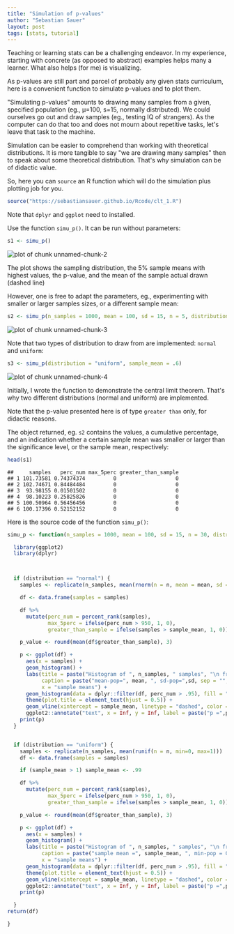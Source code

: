 ```yaml
---
title: "Simulation of p-values"
author: "Sebastian Sauer"
layout: post
tags: [stats, tutorial]
---
```




Teaching or learning stats can be a challenging endeavor. In my experience, starting with concrete (as opposed to abstract) examples helps many a learner. What also helps (for me) is visualizing.

As p-values are still part and parcel of probably any given stats curriculum, here is a convenient function to simulate p-values and to plot them.

"Simulating p-values" amounts to drawing many samples from a given, specified population (eg., µ=100, s=15, normally distributed). We could ourselves go out and draw samples (eg., testing IQ of strangers). As the computer can do that too and does not mourn about repetitive tasks, let's leave that task to the machine.

Simulation can be easier to comprehend than working with theoretical distributions. It is more tangible to say "we are drawing many samples" then to speak about some theoretical distribution. That's why simulation can be of didactic value.

So, here you can `source` an R function which will do the simulation plus plotting job for you.


```r
source("https://sebastiansauer.github.io/Rcode/clt_1.R")
```


Note that `dplyr` and `ggplot` need to installed.

Use the function `simu_p()`. It can be run without parameters:

```r
s1 <- simu_p()
```

![plot of chunk unnamed-chunk-2](https://sebastiansauer.github.io/images/2016-12-01/unnamed-chunk-2-1.png)

The plot shows the sampling distribution, the 5% sample means with highest values, the p-value, and the mean of the sample actual drawn (dashed line)

However, one is free to adapt the parameters, eg., experimenting with smaller or larger samples sizes, or a different sample mean:


```r
s2 <- simu_p(n_samples = 1000, mean = 100, sd = 15, n = 5, distribution = "normal", sample_mean = 104)
```

![plot of chunk unnamed-chunk-3](https://sebastiansauer.github.io/images/2016-12-01/unnamed-chunk-3-1.png)

Note that two types of distribution to draw from are implemented: `normal` and `uniform`:


```r
s3 <- simu_p(distribution = "uniform", sample_mean = .6)
```

![plot of chunk unnamed-chunk-4](https://sebastiansauer.github.io/images/2016-12-01/unnamed-chunk-4-1.png)

Initially, I wrote the function to demonstrate the central limit theorem. That's why two different distributions (normal and uniform) are implemented. 

Note that the p-value presented here is of type `greater than` only, for didactic reasons.


The object returned, eg. `s2` contains the values, a cumulative percentage, and an indication whether a certain sample mean was smaller or larger than the significance level, or the sample mean, respectively:

```r
head(s1)
```

```
##     samples   perc_num max_5perc greater_than_sample
## 1 101.73581 0.74374374         0                   0
## 2 102.74671 0.84484484         0                   0
## 3  93.98155 0.01501502         0                   0
## 4  98.10223 0.25825826         0                   0
## 5 100.50964 0.56456456         0                   0
## 6 100.17396 0.52152152         0                   0
```


Here is the source code of the function `simu_p()`:


```r
simu_p <- function(n_samples = 1000, mean = 100, sd = 15, n = 30, distribution = "normal", sample_mean = 107){

  library(ggplot2)
  library(dplyr)



  if (distribution == "normal") {
    samples <- replicate(n_samples, mean(rnorm(n = n, mean = mean, sd = sd)))

    df <- data.frame(samples = samples)

    df %>%
      mutate(perc_num = percent_rank(samples),
             max_5perc = ifelse(perc_num > 950, 1, 0),
             greater_than_sample = ifelse(samples > sample_mean, 1, 0)) -> df

    p_value <- round(mean(df$greater_than_sample), 3)

    p <- ggplot(df) +
      aes(x = samples) +
      geom_histogram() +
      labs(title = paste("Histogram of ", n_samples, " samples", "\n from a normal distribution", sep = ""),
           caption = paste("mean-pop=", mean, ", sd-pop=",sd, sep = "", ", mean in sample=", sample_mean),
           x = "sample means") +
      geom_histogram(data = dplyr::filter(df, perc_num > .95), fill = "red") +
      theme(plot.title = element_text(hjust = 0.5)) +
      geom_vline(xintercept = sample_mean, linetype = "dashed", color = "grey40") +
      ggplot2::annotate("text", x = Inf, y = Inf, label = paste("p =",p_value), hjust = 1, vjust = 1)
    print(p)
  }


  if (distribution == "uniform") {
    samples <- replicate(n_samples, mean(runif(n = n, min=0, max=1)))
    df <- data.frame(samples = samples)

    if (sample_mean > 1) sample_mean <- .99

    df %>%
      mutate(perc_num = percent_rank(samples),
             max_5perc = ifelse(perc_num > 950, 1, 0),
             greater_than_sample = ifelse(samples > sample_mean, 1, 0)) -> df

    p_value <- round(mean(df$greater_than_sample), 3)

    p <- ggplot(df) +
      aes(x = samples) +
      geom_histogram() +
      labs(title = paste("Histogram of ", n_samples, " samples", "\n from a uniform distribution", sep = ""),
           caption = paste("sample mean =", sample_mean, ", min-pop = 0, max-pop = 1"),
           x = "sample means") +
      geom_histogram(data = dplyr::filter(df, perc_num > .95), fill = "red") +
      theme(plot.title = element_text(hjust = 0.5)) +
      geom_vline(xintercept = sample_mean, linetype = "dashed", color = "grey40") +
      ggplot2::annotate("text", x = Inf, y = Inf, label = paste("p =",p_value), hjust = 1, vjust = 1)
    print(p)

  }
return(df)

}
```

